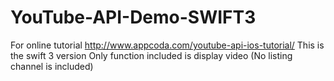 # YouTube-API-Demo-SWIFT3
For online tutorial http://www.appcoda.com/youtube-api-ios-tutorial/
This is the swift 3 version Only function included is display video
(No listing channel is included)
